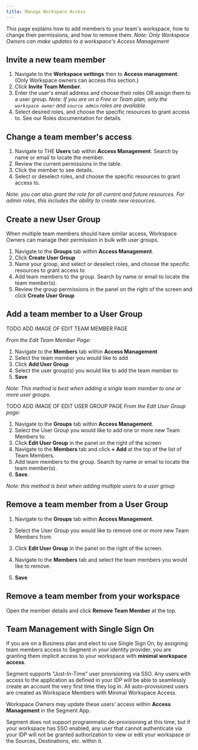 ```yaml
---
title: Manage Workspace Access
---
```


This page explains how to add members to your team's workspace, how to change their permissions, and how to remove them.
*Note: Only Workspace Owners can make updates to a workspace's Access Management*

## Invite a new team member

1. Navigate to the **Workspace settings** then to **Access management**. (Only Workspace owners can access this section.)
2. Click **Invite Team Member**.
3. Enter the user's email address and choose their roles OR assign them to a user group.
   _Note: If you are on a Free or Team plan, only the `workspace owner` and `source admin` roles are available._
4. Select desired roles, and choose the specific resources to grant access to. See our Roles documentation for details.

## Change a team member's access

1. Navigate to THE **Users** tab within **Access Management**. Search by name or email to locate the member.
2. Review the current permissions in the table.
3. Click the member to see details.
4. Select or deselect roles, and choose the specific resources to grant access to.

  _Note: you can also grant the role for all current and future resources. For admin roles, this includes the ability to create new resources._

## Create a new User Group

When multiple team members should have similar access, Workspace Owners can manage their permission in bulk with user groups.

1. Navigate to the **Groups** tab within **Access Management**.
2. Click **Create User Group**
3. Name your group, and select or deselect roles, and choose the specific resources to grant access to
4. Add team members to the group. Search by name or email to locate the team member(s).
5. Review the group permissions in the panel on the right of the screen and click **Create User Group**

## Add a team member to a User Group

TODO ADD IMAGE OF EDIT TEAM MEMBER PAGE

_From the Edit Team Member Page:_
1. Navigate to the **Members** tab within **Access Management**
2. Select the team member you would like to add
3. Click **Add User Group**
4. Select the user group(s) you would like to add the team member to
5. **Save**

*Note: This method is best when adding a* *single* *team member to one or more user groups.*

TODO ADD IMAGE OF EDIT USER GROUP PAGE
_From the Edit User Group page:_
1. Navigate to the **Groups** tab within **Access Management**.
2. Select the User Group you would like to add one or more new Team Members to.
3. Click **Edit User Group** in the panel on the right of the screen
4. Navigate to the **Members** tab and click **+ Add**  at the top of the list of Team Members.
5. Add team members to the group. Search by name or email to locate the team member(s).
6. **Save**.

*Note: this method is best when adding multiple users to a user group*

## Remove a team member from a User Group
1. Navigate to the **Groups** tab within **Access Management**.
2. Select the User Group you would like to remove one or more new Team Members from.
3. Click **Edit User Group** in the panel on the right of the screen.
4. Navigate to the **Members** tab and select the team members you would like to remove.

5. **Save**

## Remove a team member from your workspace

Open the member details and click **Remove Team Member** at the top.

## Team Management with Single Sign On

If you are on a Business plan and elect to use Single Sign On, by assigning team members access to Segment in your identity provider, you are granting them implicit access to your workspace with **minimal workspace access**.

Segment supports "Just-In-Time" user provisioning via SSO. Any users with access to the application as defined in your IDP will be able to seamlessly create an account the very first time they log in. All auto-provisioned users are created as Workspace Members with Minimal Workspace Access.

Workspace Owners may update these users' access within **Access Management** in the Segment App.

Segment does not support programmatic de-provisioning at this time, but if your workspace has SSO enabled, any user that cannot authenticate via your IDP will not be granted authorization to view or edit your workspace or the Sources, Destinations, etc. within it.
